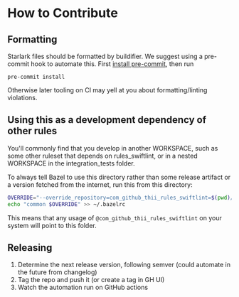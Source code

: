 # How to Contribute

## Formatting

Starlark files should be formatted by buildifier.
We suggest using a pre-commit hook to automate this.
First [install pre-commit](https://pre-commit.com/#installation),
then run

```shell
pre-commit install
```

Otherwise later tooling on CI may yell at you about formatting/linting violations.

## Using this as a development dependency of other rules

You'll commonly find that you develop in another WORKSPACE, such as
some other ruleset that depends on rules_swiftlint, or in a nested
WORKSPACE in the integration_tests folder.

To always tell Bazel to use this directory rather than some release
artifact or a version fetched from the internet, run this from this
directory:

```sh
OVERRIDE="--override_repository=com_github_thii_rules_swiftlint=$(pwd)/com_github_thii_rules_swiftlint"
echo "common $OVERRIDE" >> ~/.bazelrc
```

This means that any usage of `@com_github_thii_rules_swiftlint` on your system will point to this folder.

## Releasing

1. Determine the next release version, following semver (could automate in the future from changelog)
1. Tag the repo and push it (or create a tag in GH UI)
1. Watch the automation run on GitHub actions
